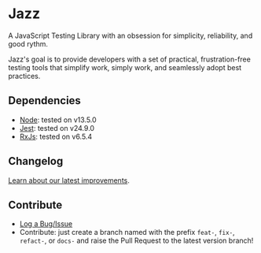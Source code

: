 # Jazz

A JavaScript Testing Library with an obsession for simplicity, reliability, and good rythm.

Jazz's goal is to provide developers with a set of practical, frustration-free testing tools that simplify work, simply work, and seamlessly adopt best practices.

## Dependencies

- [Node](https://nodejs.org): tested on v13.5.0
- [Jest](https://jestjs.io): tested on v24.9.0
- [RxJs](https://rxjs-dev.firebaseapp.com): tested on v6.5.4

## Changelog

[Learn about our latest improvements](https://github.com/jolares/jazz/blob/master/CHANGELOG.md).

## Contribute

- [Log a Bug/Issue](https://github.com/UltimateSoftware/jazz/issues)
- Contribute: just create a branch named with the prefix `feat-`, `fix-`, `refact-`, or `docs-` and raise the Pull Request to the latest version branch!